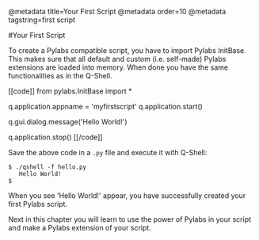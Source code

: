 @metadata title=Your First Script
@metadata order=10
@metadata tagstring=first script


#Your First Script

To create a Pylabs compatible script, you have to import Pylabs InitBase. This makes sure that all default and custom (i.e. self-made) Pylabs extensions are loaded into memory.
When done you have the same functionalities as in the Q-Shell.

[[code]]
from pylabs.InitBase import *

q.application.appname = 'myfirstscript'
q.application.start()

q.gui.dialog.message('Hello World!')

q.application.stop()
[[/code]]

Save the above code in a `.py` file and execute it with Q-Shell:

    $ ./qshell -f hello.py
       Hello World!
    $

When you see 'Hello World!' appear, you have successfully created your first Pylabs script.

Next in this chapter you will learn to use the power of Pylabs in your script and make a Pylabs extension of your script.
